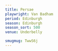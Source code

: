 ```yaml
---
title: Persae
playwright: Van Badham
period: Edinburgh
season: Edinburgh
season_sort: 500
venue: Underbelly

smugmug: TwwS6j
---
```

